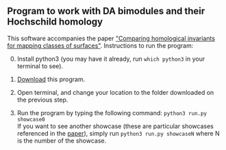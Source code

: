 ## Program to work with DA bimodules and their Hochschild homology
This software accompanies the paper ["Comparing homological invariants for mapping classes of surfaces"](https://arxiv.org/abs/1702.04071). Instructions to run the program:

0. Install python3 (you may have it already, run `which python3` in your terminal to see).

1. [Download](https://github.com/artofkot/comparing_mc/archive/master.zip) this program.

2. Open terminal, and change your location to the folder downloaded on the previous step.

3. Run the program by typing the following command:
```python3 run.py showcase0```<br />
If you want to see another showcase (these are particular showcases referenced in the [paper](https://arxiv.org/abs/1702.04071)), simply run
```python3 run.py showcaseN```
where N is the number of the showcase.
